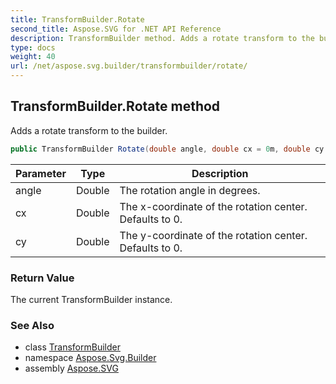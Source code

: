 ```yaml
---
title: TransformBuilder.Rotate
second_title: Aspose.SVG for .NET API Reference
description: TransformBuilder method. Adds a rotate transform to the builder
type: docs
weight: 40
url: /net/aspose.svg.builder/transformbuilder/rotate/
---
```

## TransformBuilder.Rotate method

Adds a rotate transform to the builder.

```csharp
public TransformBuilder Rotate(double angle, double cx = 0m, double cy = 0m)
```

| Parameter | Type | Description |
| --- | --- | --- |
| angle | Double | The rotation angle in degrees. |
| cx | Double | The x-coordinate of the rotation center. Defaults to 0. |
| cy | Double | The y-coordinate of the rotation center. Defaults to 0. |

### Return Value

The current TransformBuilder instance.

### See Also

* class [TransformBuilder](../)
* namespace [Aspose.Svg.Builder](../../../aspose.svg.builder/)
* assembly [Aspose.SVG](../../../)
